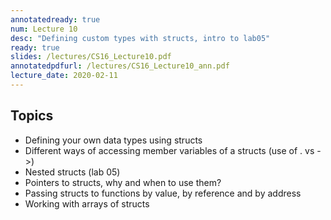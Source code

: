 ```yaml
---
annotatedready: true
num: Lecture 10
desc: "Defining custom types with structs, intro to lab05"
ready: true
slides: /lectures/CS16_Lecture10.pdf
annotatedpdfurl: /lectures/CS16_Lecture10_ann.pdf
lecture_date: 2020-02-11
---
```


## Topics
* Defining your own data types using structs
* Different ways of accessing member variables of a structs (use of . vs ->)
* Nested structs (lab 05)
* Pointers to structs, why and when to use them?
* Passing structs to functions by value, by reference and by address
* Working with arrays of structs